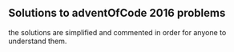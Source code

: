 ## Solutions to adventOfCode 2016 problems

the solutions are simplified and commented in order for anyone to understand them.  